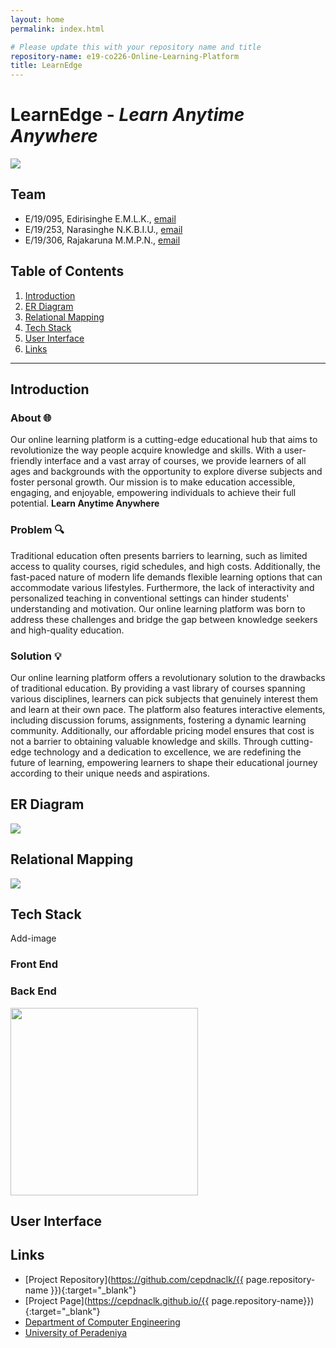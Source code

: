 ```yaml
---
layout: home
permalink: index.html

# Please update this with your repository name and title
repository-name: e19-co226-Online-Learning-Platform
title: LearnEdge
---
```


[comment]: # "This is the standard layout for the project, but you can clean this and use your own template"

# LearnEdge - <i>Learn Anytime Anywhere</i>
<img src="https://github.com/cepdnaclk/e19-co226-Online-Learning-Platform/assets/115539769/448e60c5-6893-4546-8547-f66f5e59c317"/>

## Team
-  E/19/095, Edirisinghe E.M.L.K., [email](mailto:e19095@eng.pdn.ac.lk)
-  E/19/253, Narasinghe N.K.B.I.U., [email](mailto:e19253@eng.pdn.ac.lk)
-  E/19/306, Rajakaruna M.M.P.N., [email](mailto:e19306@eng.pdn.ac.lk)

## Table of Contents
1. [Introduction](#introduction)
2. [ER Diagram](#er-diagram)
3. [Relational Mapping](#relational-mapping)
4. [Tech Stack](#tech-stack)
5. [User Interface](#user-interface)
6. [Links](#links)

---

## Introduction
### About 🌐
Our online learning platform is a cutting-edge educational hub that aims to revolutionize the way people acquire knowledge and skills. With a user-friendly interface and a vast array of courses, we provide learners of all ages and backgrounds with the opportunity to explore diverse subjects and foster personal growth. Our mission is to make education accessible, engaging, and enjoyable, empowering individuals to achieve their full potential. <b>Learn Anytime Anywhere</b>

### Problem 🔍
Traditional education often presents barriers to learning, such as limited access to quality courses, rigid schedules, and high costs. Additionally, the fast-paced nature of modern life demands flexible learning options that can accommodate various lifestyles. Furthermore, the lack of interactivity and personalized teaching in conventional settings can hinder students' understanding and motivation. Our online learning platform was born to address these challenges and bridge the gap between knowledge seekers and high-quality education.

### Solution 💡
Our online learning platform offers a revolutionary solution to the drawbacks of traditional education. By providing a vast library of courses spanning various disciplines, learners can pick subjects that genuinely interest them and learn at their own pace. The platform also features interactive elements, including discussion forums, assignments, fostering a dynamic learning community. Additionally, our affordable pricing model ensures that cost is not a barrier to obtaining valuable knowledge and skills. Through cutting-edge technology and a dedication to excellence, we are redefining the future of learning, empowering learners to shape their educational journey according to their unique needs and aspirations.

## ER Diagram
<img src="https://github.com/cepdnaclk/e19-co226-Online-Learning-Platform/assets/115539769/6eb844b1-1fe7-4e11-ab21-2d2ffa1c825f" />

## Relational Mapping
<img src="https://github.com/cepdnaclk/e19-co226-Online-Learning-Platform/assets/115540884/21819c86-4076-4266-adce-1dda2c7bd65f" />

## Tech Stack
Add-image
### Front End

### Back End
<img src="https://github.com/cepdnaclk/e19-co226-Online-Learning-Platform/assets/115539769/ea614eb1-698f-4089-9148-f1010d3e7758" width=300/>

## User Interface

## Links
- [Project Repository](https://github.com/cepdnaclk/{{ page.repository-name }}){:target="_blank"}
- [Project Page](https://cepdnaclk.github.io/{{ page.repository-name}}){:target="_blank"}
- [Department of Computer Engineering](http://www.ce.pdn.ac.lk/)
- [University of Peradeniya](https://eng.pdn.ac.lk/)


[//]: # (Please refer this to learn more about Markdown syntax)
[//]: # (https://github.com/adam-p/markdown-here/wiki/Markdown-Cheatsheet)
